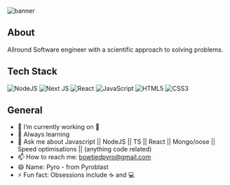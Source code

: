 
![banner](https://github.com/bowtiedpyro/bowtiedpyro/assets/101187520/3d252b40-952c-441f-b81b-b368f2a722f2)




## About
Allround Software engineer with a scientific approach to solving problems.

## Tech Stack

![NodeJS](https://img.shields.io/badge/node.js-6DA55F?style=for-the-badge&logo=node.js&logoColor=white)
![Next JS](https://img.shields.io/badge/Next-black?style=for-the-badge&logo=next.js&logoColor=white)
![React](https://img.shields.io/badge/react-%2320232a.svg?style=for-the-badge&logo=react&logoColor=%2361DAFB)
![JavaScript](https://img.shields.io/badge/javascript-%23323330.svg?style=for-the-badge&logo=javascript&logoColor=%23F7DF1E)
![HTML5](https://img.shields.io/badge/html5-%23E34F26.svg?style=for-the-badge&logo=html5&logoColor=white)
![CSS3](https://img.shields.io/badge/css3-%231572B6.svg?style=for-the-badge&logo=css3&logoColor=white)


## General
- 🔭 I’m currently working on 🍯
- 🌱 Always learning
- 💬 Ask me about Javascript || NodeJS || TS || React || Mongo/oose || Speed optimisations || (anything code related)
- 📫 How to reach me: bowtiedpyro@gmail.com
- 😄 Name: Pyro - from Pyroblast
- ⚡ Fun fact: Obsessions include ☕️ and 💻

